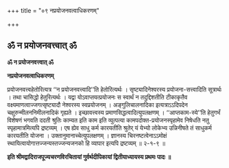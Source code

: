 +++
title = "०९ नप्रयोजनवत्वाधिकरणम्"

+++


## ॐ न प्रयोजनवत्त्वात् ॐ

**ॐ न प्रयोजनवत्त्वात् ॐ**

**नप्रयोजनवत्वाधिकरणम्**

प्रयोजनवत्त्वहेतोरित्यत्र ‘‘न प्रयोजनवत्त्वादि’’ति हेतोरित्यर्थः । सृष्ट्यादिनेश्वरस्य प्रयोजना-सत्त्वादिति सूत्रार्थः । तथा चासिद्धो हेतुरित्यर्थः । यद्वा योऽवाप्तयत्प्रयोजनः स स्वार्थं न तदुद्दिशतीति टीकाकृतैव वक्ष्यमाणत्वाज्जगत्सृष्ट्यादौ नेश्वरस्य स्वप्रयोजनम् । अङ्गुलिचालनादिका इत्यत्राऽऽदिपदेन चक्षुरुन्मीलननिमीलनादिकं गृह्यते । इच्छावत्त्वस्य प्रमाणसिद्धत्वादित्युपलक्षणम् । ‘‘आप्तकाम-स्ये’’ति हेतुगर्भं विशेषणं भगवति ददती श्रुतिः काम्यत इति काम इति व्युत्पत्या कामपदोक्त-प्रयोजनस्पृहामेव निषेधति नतु स्पृहामात्रमित्यपि द्रष्टव्यम् । एष ह्येव साधु कर्म कारयतीति श्रुतेर् यं येभ्यो लोकेभ्य उन्निनीषते तं साधुकर्म कारयतीति योजना । उक्तानुमानाच्चेत्युपलक्षणम् । ज्ञानस्य चिरनष्टत्वेनाऽऽमोक्षं स्थायित्वायोगात्तज्जन्यस्तज्जन्यजनको हि व्यापार इत्यपि द्रष्टव्यम् ॥ २-१-९ ॥

**इति श्रीमद्वादिराजपूज्यचरणविरचितायां गुर्वर्थदीपिकायां द्वितीयाध्यायस्य प्रथमः पादः ॥**

